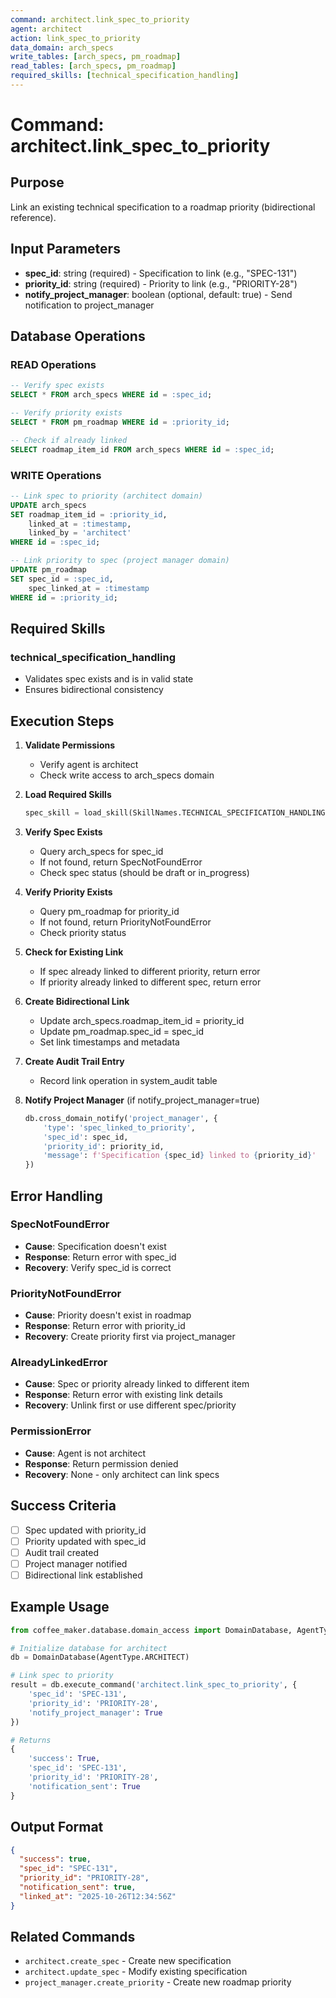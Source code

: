 ```yaml
---
command: architect.link_spec_to_priority
agent: architect
action: link_spec_to_priority
data_domain: arch_specs
write_tables: [arch_specs, pm_roadmap]
read_tables: [arch_specs, pm_roadmap]
required_skills: [technical_specification_handling]
---
```


# Command: architect.link_spec_to_priority

## Purpose
Link an existing technical specification to a roadmap priority (bidirectional reference).

## Input Parameters
- **spec_id**: string (required) - Specification to link (e.g., "SPEC-131")
- **priority_id**: string (required) - Priority to link (e.g., "PRIORITY-28")
- **notify_project_manager**: boolean (optional, default: true) - Send notification to project_manager

## Database Operations

### READ Operations
```sql
-- Verify spec exists
SELECT * FROM arch_specs WHERE id = :spec_id;

-- Verify priority exists
SELECT * FROM pm_roadmap WHERE id = :priority_id;

-- Check if already linked
SELECT roadmap_item_id FROM arch_specs WHERE id = :spec_id;
```

### WRITE Operations
```sql
-- Link spec to priority (architect domain)
UPDATE arch_specs
SET roadmap_item_id = :priority_id,
    linked_at = :timestamp,
    linked_by = 'architect'
WHERE id = :spec_id;

-- Link priority to spec (project manager domain)
UPDATE pm_roadmap
SET spec_id = :spec_id,
    spec_linked_at = :timestamp
WHERE id = :priority_id;
```

## Required Skills

### technical_specification_handling
- Validates spec exists and is in valid state
- Ensures bidirectional consistency

## Execution Steps

1. **Validate Permissions**
   - Verify agent is architect
   - Check write access to arch_specs domain

2. **Load Required Skills**
   ```python
   spec_skill = load_skill(SkillNames.TECHNICAL_SPECIFICATION_HANDLING)
   ```

3. **Verify Spec Exists**
   - Query arch_specs for spec_id
   - If not found, return SpecNotFoundError
   - Check spec status (should be draft or in_progress)

4. **Verify Priority Exists**
   - Query pm_roadmap for priority_id
   - If not found, return PriorityNotFoundError
   - Check priority status

5. **Check for Existing Link**
   - If spec already linked to different priority, return error
   - If priority already linked to different spec, return error

6. **Create Bidirectional Link**
   - Update arch_specs.roadmap_item_id = priority_id
   - Update pm_roadmap.spec_id = spec_id
   - Set link timestamps and metadata

7. **Create Audit Trail Entry**
   - Record link operation in system_audit table

8. **Notify Project Manager** (if notify_project_manager=true)
   ```python
   db.cross_domain_notify('project_manager', {
       'type': 'spec_linked_to_priority',
       'spec_id': spec_id,
       'priority_id': priority_id,
       'message': f'Specification {spec_id} linked to {priority_id}'
   })
   ```

## Error Handling

### SpecNotFoundError
- **Cause**: Specification doesn't exist
- **Response**: Return error with spec_id
- **Recovery**: Verify spec_id is correct

### PriorityNotFoundError
- **Cause**: Priority doesn't exist in roadmap
- **Response**: Return error with priority_id
- **Recovery**: Create priority first via project_manager

### AlreadyLinkedError
- **Cause**: Spec or priority already linked to different item
- **Response**: Return error with existing link details
- **Recovery**: Unlink first or use different spec/priority

### PermissionError
- **Cause**: Agent is not architect
- **Response**: Return permission denied
- **Recovery**: None - only architect can link specs

## Success Criteria
- [ ] Spec updated with priority_id
- [ ] Priority updated with spec_id
- [ ] Audit trail created
- [ ] Project manager notified
- [ ] Bidirectional link established

## Example Usage

```python
from coffee_maker.database.domain_access import DomainDatabase, AgentType

# Initialize database for architect
db = DomainDatabase(AgentType.ARCHITECT)

# Link spec to priority
result = db.execute_command('architect.link_spec_to_priority', {
    'spec_id': 'SPEC-131',
    'priority_id': 'PRIORITY-28',
    'notify_project_manager': True
})

# Returns
{
    'success': True,
    'spec_id': 'SPEC-131',
    'priority_id': 'PRIORITY-28',
    'notification_sent': True
}
```

## Output Format

```json
{
  "success": true,
  "spec_id": "SPEC-131",
  "priority_id": "PRIORITY-28",
  "notification_sent": true,
  "linked_at": "2025-10-26T12:34:56Z"
}
```

## Related Commands
- `architect.create_spec` - Create new specification
- `architect.update_spec` - Modify existing specification
- `project_manager.create_priority` - Create new roadmap priority
